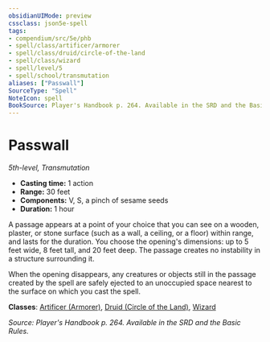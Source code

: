 ```yaml
---
obsidianUIMode: preview
cssclass: json5e-spell
tags:
- compendium/src/5e/phb
- spell/class/artificer/armorer
- spell/class/druid/circle-of-the-land
- spell/class/wizard
- spell/level/5
- spell/school/transmutation
aliases: ["Passwall"]
SourceType: "Spell"
NoteIcon: spell
BookSource: Player's Handbook p. 264. Available in the SRD and the Basic Rules.
---
```

# Passwall
*5th-level, Transmutation*  

- **Casting time:** 1 action
- **Range:** 30 feet
- **Components:** V, S, a pinch of sesame seeds
- **Duration:** 1 hour

A passage appears at a point of your choice that you can see on a wooden, plaster, or stone surface (such as a wall, a ceiling, or a floor) within range, and lasts for the duration. You choose the opening's dimensions: up to 5 feet wide, 8 feet tall, and 20 feet deep. The passage creates no instability in a structure surrounding it.

When the opening disappears, any creatures or objects still in the passage created by the spell are safely ejected to an unoccupied space nearest to the surface on which you cast the spell.

**Classes**: [Artificer (Armorer)](/3-Mechanics/CLI/classes/artificer-armorer-tce.md), [Druid (Circle of the Land)](/3-Mechanics/CLI/classes/druid-circle-of-the-land.md), [Wizard](/3-Mechanics/CLI/classes/wizard.md)

*Source: Player's Handbook p. 264. Available in the SRD and the Basic Rules.*